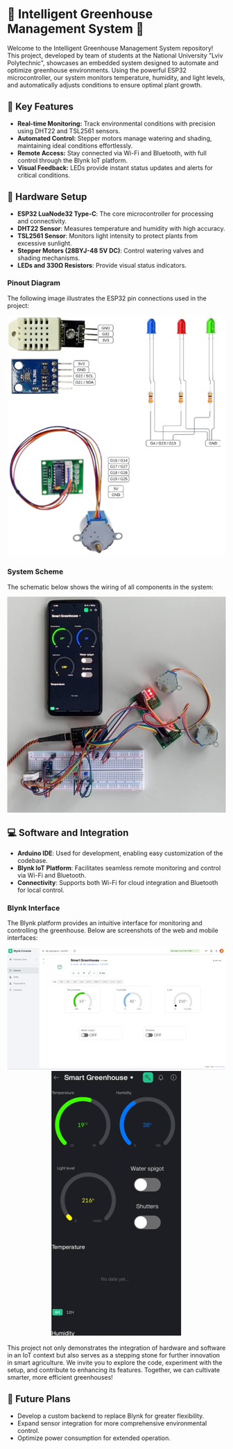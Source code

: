 # 🌱 Intelligent Greenhouse Management System 🌱

Welcome to the Intelligent Greenhouse Management System repository! This project, developed by team of students at the National University "Lviv Polytechnic", showcases an embedded system designed to automate and optimize greenhouse environments. Using the powerful ESP32 microcontroller, our system monitors temperature, humidity, and light levels, and automatically adjusts conditions to ensure optimal plant growth.

## 🚀 Key Features
- **Real-time Monitoring:** Track environmental conditions with precision using DHT22 and TSL2561 sensors.
- **Automated Control:** Stepper motors manage watering and shading, maintaining ideal conditions effortlessly.
- **Remote Access:** Stay connected via Wi-Fi and Bluetooth, with full control through the Blynk IoT platform.
- **Visual Feedback:** LEDs provide instant status updates and alerts for critical conditions.

## 🔧 Hardware Setup
- **ESP32 LuaNode32 Type-C**: The core microcontroller for processing and connectivity.
- **DHT22 Sensor**: Measures temperature and humidity with high accuracy.
- **TSL2561 Sensor**: Monitors light intensity to protect plants from excessive sunlight.
- **Stepper Motors (28BYJ-48 5V DC)**: Control watering valves and shading mechanisms.
- **LEDs and 330Ω Resistors**: Provide visual status indicators.

### Pinout Diagram
The following image illustrates the ESP32 pin connections used in the project:

<div align="center">
  <img src="Images/Pins.png" alt="ESP32 Pinout">
</div>

### System Scheme
The schematic below shows the wiring of all components in the system:

<div align="center">
  <img src="Images/Scheme.png" alt="System Scheme">
</div>

## 💻 Software and Integration
- **Arduino IDE**: Used for development, enabling easy customization of the codebase.
- **Blynk IoT Platform**: Facilitates seamless remote monitoring and control via Wi-Fi and Bluetooth.
- **Connectivity**: Supports both Wi-Fi for cloud integration and Bluetooth for local control.

### Blynk Interface
The Blynk platform provides an intuitive interface for monitoring and controlling the greenhouse. Below are screenshots of the web and mobile interfaces:

<div align="center">
  <img src="Images/Web.png" alt="Blynk Web Interface">
</div>

<div align="center">
  <img src="Images/Mobile.png" alt="Blynk Mobile Interface">
</div>

This project not only demonstrates the integration of hardware and software in an IoT context but also serves as a stepping stone for further innovation in smart agriculture. We invite you to explore the code, experiment with the setup, and contribute to enhancing its features. Together, we can cultivate smarter, more efficient greenhouses!

## 🌟 Future Plans
- Develop a custom backend to replace Blynk for greater flexibility.
- Expand sensor integration for more comprehensive environmental control.
- Optimize power consumption for extended operation.
